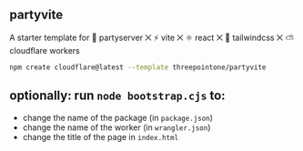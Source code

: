 ## partyvite

A starter template for 🎈 partyserver ⨉ ⚡️ vite ⨉ ⚛️ react ⨉ 🌊 tailwindcss ⨉ ⛅️ cloudflare workers

```sh
npm create cloudflare@latest --template threepointone/partyvite
```

## optionally: run `node bootstrap.cjs` to:

- change the name of the package (in `package.json`)
- change the name of the worker (in `wrangler.json`)
- change the title of the page in `index.html`
